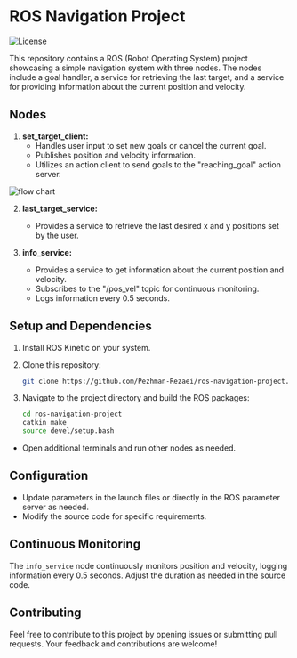 # ROS Navigation Project

[![License](https://img.shields.io/badge/License-MIT-blue.svg)](LICENSE)

This repository contains a ROS (Robot Operating System) project showcasing a simple navigation system with three nodes. The nodes include a goal handler, a service for retrieving the last target, and a service for providing information about the current position and velocity.

## Nodes

1. **set_target_client:**  
   - Handles user input to set new goals or cancel the current goal.
   - Publishes position and velocity information.
   - Utilizes an action client to send goals to the "reaching_goal" action server.
     
![flow chart](https://github.com/Pezhman-Rezaei/RT_Assignment_2/assets/150551888/02fd086a-d1c0-43d9-b37a-3a7ec9351424)

2. **last_target_service:**  
   - Provides a service to retrieve the last desired x and y positions set by the user.

3. **info_service:**  
   - Provides a service to get information about the current position and velocity.
   - Subscribes to the "/pos_vel" topic for continuous monitoring.
   - Logs information every 0.5 seconds.

## Setup and Dependencies

1. Install ROS Kinetic on your system.
2. Clone this repository:

    ```bash
    git clone https://github.com/Pezhman-Rezaei/ros-navigation-project.git
    ```

3. Navigate to the project directory and build the ROS packages:

    ```bash
    cd ros-navigation-project
    catkin_make
    source devel/setup.bash
    ```



- Open additional terminals and run other nodes as needed.

## Configuration

- Update parameters in the launch files or directly in the ROS parameter server as needed.
- Modify the source code for specific requirements.

## Continuous Monitoring

The `info_service` node continuously monitors position and velocity, logging information every 0.5 seconds. Adjust the duration as needed in the source code.

## Contributing

Feel free to contribute to this project by opening issues or submitting pull requests. Your feedback and contributions are welcome!
